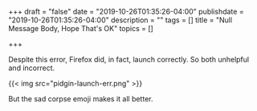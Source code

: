 +++
draft = "false"
date = "2019-10-26T01:35:26-04:00"
publishdate = "2019-10-26T01:35:26-04:00"
description = ""
tags = []
title = "Null Message Body, Hope That's OK"
topics = []

+++

Despite this error, Firefox did, in fact, launch correctly.  So both unhelpful and incorrect.

{{< img src="pidgin-launch-err.png" >}}

But the sad corpse emoji makes it all better.
